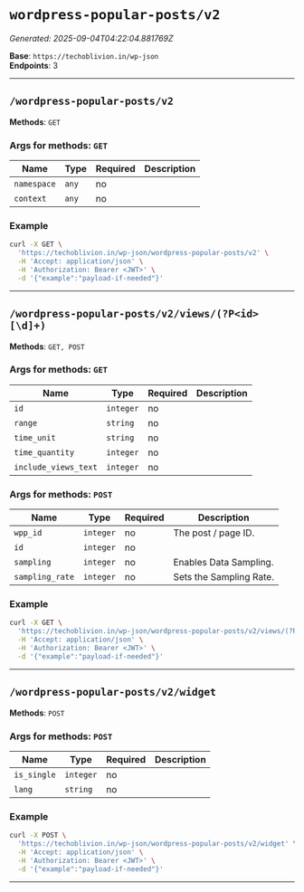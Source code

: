 # `wordpress-popular-posts/v2`

_Generated: 2025-09-04T04:22:04.881769Z_

**Base**: `https://techoblivion.in/wp-json`  
**Endpoints**: 3

---

## `/wordpress-popular-posts/v2`

**Methods**: `GET`

### Args for methods: `GET`
| Name | Type | Required | Description |
|------|------|----------|-------------|
| `namespace` | `any` | no |  |
| `context` | `any` | no |  |

### Example
```bash
curl -X GET \
  'https://techoblivion.in/wp-json/wordpress-popular-posts/v2' \
  -H 'Accept: application/json' \
  -H 'Authorization: Bearer <JWT>' \
  -d '{"example":"payload-if-needed"}'
```

---

## `/wordpress-popular-posts/v2/views/(?P<id>[\d]+)`

**Methods**: `GET, POST`

### Args for methods: `GET`
| Name | Type | Required | Description |
|------|------|----------|-------------|
| `id` | `integer` | no |  |
| `range` | `string` | no |  |
| `time_unit` | `string` | no |  |
| `time_quantity` | `integer` | no |  |
| `include_views_text` | `integer` | no |  |

### Args for methods: `POST`
| Name | Type | Required | Description |
|------|------|----------|-------------|
| `wpp_id` | `integer` | no | The post / page ID. |
| `id` | `integer` | no |  |
| `sampling` | `integer` | no | Enables Data Sampling. |
| `sampling_rate` | `integer` | no | Sets the Sampling Rate. |

### Example
```bash
curl -X GET \
  'https://techoblivion.in/wp-json/wordpress-popular-posts/v2/views/(?P<id>[\d]+)' \
  -H 'Accept: application/json' \
  -H 'Authorization: Bearer <JWT>' \
  -d '{"example":"payload-if-needed"}'
```

---

## `/wordpress-popular-posts/v2/widget`

**Methods**: `POST`

### Args for methods: `POST`
| Name | Type | Required | Description |
|------|------|----------|-------------|
| `is_single` | `integer` | no |  |
| `lang` | `string` | no |  |

### Example
```bash
curl -X POST \
  'https://techoblivion.in/wp-json/wordpress-popular-posts/v2/widget' \
  -H 'Accept: application/json' \
  -H 'Authorization: Bearer <JWT>' \
  -d '{"example":"payload-if-needed"}'
```

---

